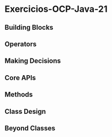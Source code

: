 # Exercicios-OCP-Java-21

## Building Blocks
## Operators
## Making Decisions
## Core APIs
## Methods
## Class Design
## Beyond Classes
